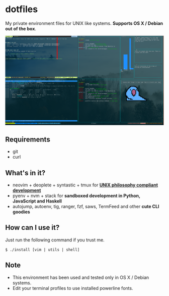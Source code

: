 # dotfiles
My private environment files for UNIX like systems. **Supports OS X / Debian out of the box**.

![terminal screenshot](/terminal.png?raw=true "terminal screenshot")

## Requirements
- git
- curl

## What's in it?
- neovim + deoplete + syntastic + tmux for **[UNIX philosophy compliant development]**
- pyenv + nvm + stack for **sandboxed development in Python, JavaScript and Haskell**
- autojump, autoenv, tig, ranger, fzf, saws, TermFeed and other **cute CLI goodies**


## How can I use it?
Just run the following command if you trust me.

    $ ./install [vim | utils | shell]


## Note
- This environment has been used and tested only in OS X / Debian systems.
- Edit your terminal profiles to use installed powerline fonts.

[unix philosophy compliant development]: https://en.wikipedia.org/wiki/Unix_philosophy
